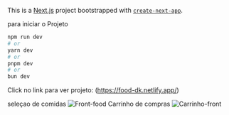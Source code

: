 This is a [Next.js](https://nextjs.org/) project bootstrapped with [`create-next-app`](https://github.com/vercel/next.js/tree/canary/packages/create-next-app).

para iniciar o Projeto

```bash
npm run dev
# or
yarn dev
# or
pnpm dev
# or
bun dev
```

Click no link para ver projeto: (https://food-dk.netlify.app/)

seleçao de comidas
![Front-food](https://github.com/user-attachments/assets/3eb78b91-e504-4a6c-84aa-9efbfd552e4a)
Carrinho de compras
![Carrinho-front](https://github.com/user-attachments/assets/892a7924-a602-428a-a1fe-525f60994e0c)
